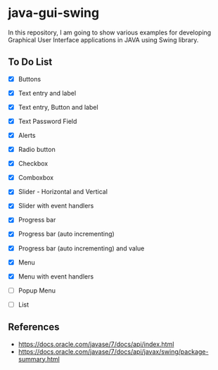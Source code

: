 # java-gui-swing

In this repository, I am going to show various examples for developing Graphical User Interface applications in JAVA using Swing library.

## To Do List

- [x] Buttons
- [x] Text entry and label
- [x] Text entry, Button and label
- [x] Text Password Field
- [x] Alerts
- [x] Radio button
- [x] Checkbox
- [x] Comboxbox
- [x] Slider - Horizontal and Vertical
- [x] Slider with event handlers
- [x] Progress bar
- [x] Progress bar (auto incrementing)
- [x] Progress bar (auto incrementing) and value
- [x] Menu
- [x] Menu with event handlers
- [ ] Popup Menu

- [ ] List

## References
- https://docs.oracle.com/javase/7/docs/api/index.html
- https://docs.oracle.com/javase/7/docs/api/javax/swing/package-summary.html
